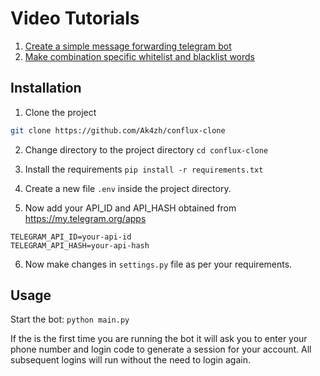 # Video Tutorials
1. [Create a simple message forwarding telegram bot](https://www.youtube.com/watch?v=nnERUAHO2PY&list=PLfn8j7KfZQVtp3hYPf0ZuLX1LRVcVkf4J)
2. [Make combination specific whitelist and blacklist words](https://www.youtube.com/watch?v=hOfEydh2e6E&list=PLfn8j7KfZQVtp3hYPf0ZuLX1LRVcVkf4J)

## Installation

1. Clone the project
```bash
git clone https://github.com/Ak4zh/conflux-clone
```
2. Change directory to the project directory ```cd conflux-clone```
3. Install the requirements ```pip install -r requirements.txt```

4. Create a new file ```.env``` inside the project directory.
5. Now add your API_ID and API_HASH obtained from https://my.telegram.org/apps
```
TELEGRAM_API_ID=your-api-id
TELEGRAM_API_HASH=your-api-hash
```
6. Now make changes in ```settings.py``` file as per your requirements.
 
## Usage
Start the bot:
```python main.py```

If the is the first time you are running the bot it will ask you to enter your phone number and login code to generate a session for your account. All subsequent logins will run without the need to login again.
